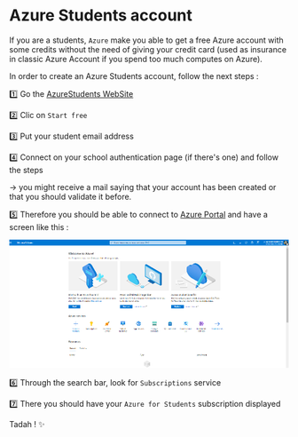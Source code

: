 # Azure Students account

If you are a students, `Azure` make you able to get a free Azure account with some credits without the need of giving your credit card (used as insurance in classic Azure Account if you spend too much computes on Azure).

In order to create an Azure Students account, follow the next steps : 

:one: Go the [AzureStudents WebSite](https://azure.microsoft.com/free/students/)

:two: Clic on `Start free`

:three: Put your student email address

:four: Connect on your school authentication page (if there's one) and follow the steps

&rarr; you might receive a mail saying that your account has been created or that you should validate it before.

:five: Therefore you should be able to connect to [Azure Portal](https://portal.azure.com/#home) and have a screen like this : 

![azure_portal](./assets/azure_portal.png)

:six: Through the search bar, look for `Subscriptions` service

:seven: There you should have your `Azure for Students` subscription displayed

Tadah ! :sparkles: